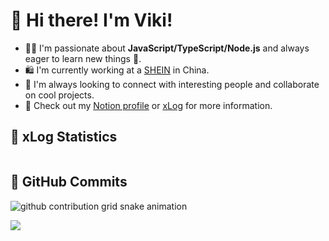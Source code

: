 # 👋 Hi there! I'm Viki!

- 👨‍💻 I'm passionate about **JavaScript/TypeScript/Node.js** and always eager to learn new things 🌟.
- 🛍️ I'm currently working at a [SHEIN](https://www.sheingroup.com) in China.
- 🤝 I'm always looking to connect with interesting people and collaborate on cool projects.
- 📖 Check out my [Notion profile](https://vmoe.notion.site/vmoe/Viki-1d8789fe217f418094085d3c8f9afb83) or [xLog](https://xlog.viki.moe) for more information.

## 📖 xLog Statistics

<a href="https://xlog.viki.moe" target="_blank">
  <picture>
    <source media="(prefers-color-scheme: light)" srcset="https://xlog-card.vercel.app/api/viki-8061?theme=light" />
    <source media="(prefers-color-scheme: dark)" srcset="https://xlog-card.vercel.app/api/viki-8061?theme=dark" />
    <img src="https://xlog-card.vercel.app/api/viki-8061?theme=light" alt="" />
  </picture>
</a>

## 🌟 GitHub Commits

<picture>
  <source media="(prefers-color-scheme: dark)" srcset="https://proxy.viki.moe/vikiboss/vikiboss/snake/snake-dark.svg?proxy-host=raw.githubusercontent.com">
  <source media="(prefers-color-scheme: light)" srcset="https://proxy.viki.moe/vikiboss/vikiboss/snake/snake.svg?proxy-host=raw.githubusercontent.com">
  <img alt="github contribution grid snake animation" src="https://proxy.viki.moe/vikiboss/vikiboss/snake/snake.svg?proxy-host=raw.githubusercontent.com">
</picture>

![](https://komarev.com/ghpvc/?username=vikiboss&color=orange)
